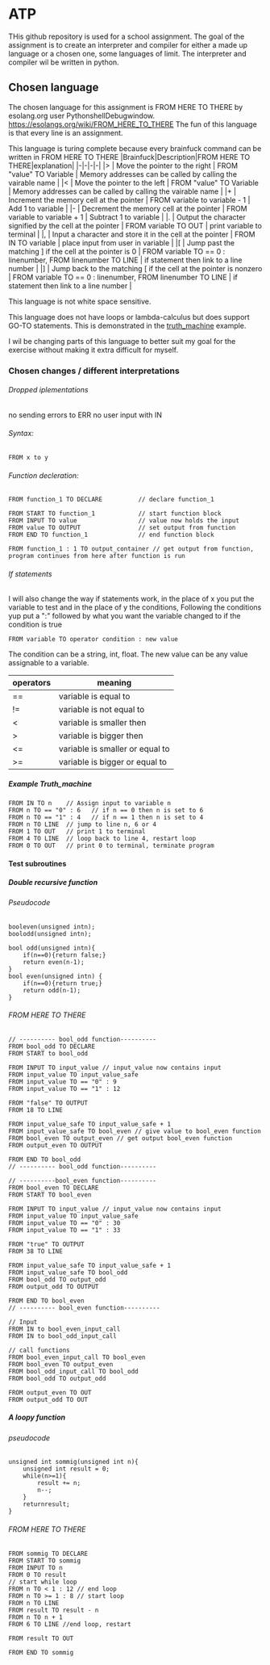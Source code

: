 # ATP
THis github repository is used for a school assignment. The goal of the assignment is to create an interpreter and compiler for either a made up language or a chosen one, some languages of limit. The interpreter and compiler wil be written in python.

## Chosen language
The chosen language for this assignment is FROM HERE TO THERE by esolang.org user PythonshellDebugwindow.
https://esolangs.org/wiki/FROM_HERE_TO_THERE
The fun of this language is that every line is an assignment. 

This language is turing complete because every brainfuck command can be written in FROM HERE TO THERE
|Brainfuck|Description|FROM HERE TO THERE|explanation|
|-|-|-|-|
|> |	Move the pointer to the right | FROM "value" TO Variable | Memory addresses can be called by calling the vairable name |
|< |	Move the pointer to the left | FROM "value" TO Variable | Memory addresses can be called by calling the vairable name |
|+ |	Increment the memory cell at the pointer | FROM variable to variable - 1 | Add 1 to variable |
|- |	Decrement the memory cell at the pointer | FROM variable to variable + 1 | Subtract 1 to variable |
|. |	Output the character signified by the cell at the pointer | FROM variable TO OUT | print variable to terminal |
|, |	Input a character and store it in the cell at the pointer | FROM IN TO variable | place input from user in variable |
|[ |	Jump past the matching ] if the cell at the pointer is 0 | FROM variable TO == 0 : linenumber, FROM linenumber TO LINE | if statement then link to a line number |
|] |	Jump back to the matching [ if the cell at the pointer is nonzero |  FROM variable TO == 0 : linenumber, FROM linenumber TO LINE | if statement then link to a line number |

This language is not white space sensitive.

This language does not have loops or lambda-calculus but does support GO-TO statements. This is demonstrated in the [truth_machine](#example_truth_machine) example.

I wil be changing parts of this language to better suit my goal for the exercise without making it extra difficult for myself. 
### Chosen changes / different interpretations
###### Dropped iplementations
no sending errors to ERR
no user input with IN
###### Syntax:
``` 
FROM x to y 
```
###### Function decleration:
```
FROM function_1 TO DECLARE          // declare function_1

FROM START TO function_1            // start function block
FROM INPUT TO value                 // value now holds the input
FROM value TO OUTPUT                // set output from function
FROM END TO function_1              // end function block

FROM function_1 : 1 TO output_container // get output from function, program continues from here after function is run
```
###### If statements
I will also change the way if statements work, in the place of x you put the variable to test and in the place of y the conditions, Following the conditions yup put a ":" followed by what you want the variable changed to if the condition is true
```
FROM variable TO operator condition : new value      
```
The condition can be a string, int, float. The new value can be any value assignable to a variable.

| operators | meaning |
| ---|---|
| == | variable is equal to |
| != | variable is not equal to |
| < | variable is smaller then |
| > | variable is bigger then |
| <= | variable is smaller or equal to |
| >= | variable is bigger or equal to |


##### Example Truth_machine
```
FROM IN TO n    // Assign input to variable n
FROM n TO == "0" : 6   // if n == 0 then n is set to 6
FROM n TO == "1" : 4   // if n == 1 then n is set to 4
FROM n TO LINE  // jump to line n, 6 or 4
FROM 1 TO OUT   // print 1 to terminal
FROM 4 TO LINE  // loop back to line 4, restart loop
FROM 0 TO OUT   // print 0 to terminal, terminate program
```

#### Test subroutines
##### Double recursive function
###### Pseudocode
```
booleven(unsigned intn);
boolodd(unsigned intn);

bool odd(unsigned intn){
    if(n==0){return false;}
    return even(n-1);
}
bool even(unsigned intn) {
    if(n==0){return true;}
    return odd(n-1);
}
```
###### FROM HERE TO THERE
```
// ---------- bool_odd function----------
FROM bool_odd TO DECLARE
FROM START to bool_odd

FROM INPUT TO input_value // input_value now contains input
FROM input_value TO input_value_safe
FROM input_value TO == "0" : 9
FROM input_value TO == "1" : 12

FROM "false" TO OUTPUT
FROM 18 TO LINE

FROM input_value_safe TO input_value_safe + 1
FROM input_value_safe TO bool_even // give value to bool_even function
FROM bool_even TO output_even // get output bool_even function
FROM output_even TO OUTPUT

FROM END TO bool_odd
// ---------- bool_odd function----------

// ----------bool_even function----------
FROM bool_even TO DECLARE
FROM START TO bool_even

FROM INPUT TO input_value // input_value now contains input
FROM input_value TO input_value_safe
FROM input_value TO == "0" : 30
FROM input_value TO == "1" : 33

FROM "true" TO OUTPUT
FROM 38 TO LINE

FROM input_value_safe TO input_value_safe + 1
FROM input_value_safe TO bool_odd
FROM bool_odd TO output_odd
FROM output_odd TO OUTPUT

FROM END TO bool_even
// ---------- bool_even function----------

// Input
FROM IN to bool_even_input_call
FROM IN to bool_odd_input_call

// call functions
FROM bool_even_input_call TO bool_even
FROM bool_even TO output_even
FROM bool_odd_input_call TO bool_odd
FROM bool_odd TO output_odd

FROM output_even TO OUT
FROM output_odd TO OUT
```
##### A loopy function
###### pseudocode
```
unsigned int sommig(unsigned int n){
    unsigned int result = 0;
    while(n>=1){
        result += n;
        n--;
    }
    returnresult;
}
```
###### FROM HERE TO THERE
```
FROM sommig TO DECLARE
FROM START TO sommig
FROM INPUT TO n
FROM 0 TO result
// start while loop
FROM n TO < 1 : 12 // end loop
FROM n TO >= 1 : 8 // start loop
FROM n TO LINE
FROM result TO result - n
FROM n TO n + 1
FROM 6 TO LINE //end loop, restart

FROM result TO OUT 

FROM END TO sommig
```